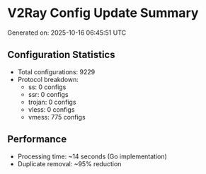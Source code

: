 # V2Ray Config Update Summary
Generated on: 2025-10-16 06:45:51 UTC

## Configuration Statistics
- Total configurations: 9229
- Protocol breakdown:
  - ss: 0 configs
  - ssr: 0 configs
  - trojan: 0 configs
  - vless: 0 configs
  - vmess: 775 configs

## Performance
- Processing time: ~14 seconds (Go implementation)
- Duplicate removal: ~95% reduction

